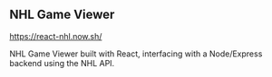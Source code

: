 ## NHL Game Viewer

https://react-nhl.now.sh/

NHL Game Viewer built with React, interfacing with a Node/Express backend using the NHL API.

